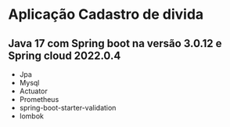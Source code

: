 # Aplicação Cadastro de divida

## Java 17 com Spring boot na versão 3.0.12 e Spring cloud 2022.0.4

- Jpa 
- Mysql
- Actuator
- Prometheus
- spring-boot-starter-validation
- lombok